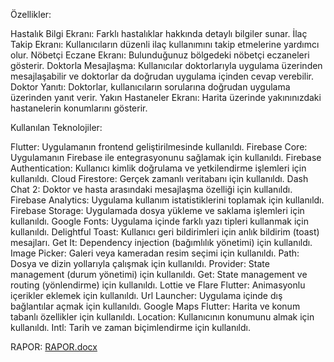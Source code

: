 Özellikler:

Hastalık Bilgi Ekranı: Farklı hastalıklar hakkında detaylı bilgiler sunar.
İlaç Takip Ekranı: Kullanıcıların düzenli ilaç kullanımını takip etmelerine yardımcı olur.
Nöbetçi Eczane Ekranı: Bulunduğunuz bölgedeki nöbetçi eczaneleri gösterir.
Doktorla Mesajlaşma: Kullanıcılar doktorlarıyla uygulama üzerinden mesajlaşabilir ve doktorlar da doğrudan uygulama içinden cevap verebilir.
Doktor Yanıtı: Doktorlar, kullanıcıların sorularına doğrudan uygulama üzerinden yanıt verir.
Yakın Hastaneler Ekranı: Harita üzerinde yakınınızdaki hastanelerin konumlarını gösterir.

Kullanılan Teknolojiler:

Flutter: Uygulamanın frontend geliştirilmesinde kullanıldı.
Firebase Core: Uygulamanın Firebase ile entegrasyonunu sağlamak için kullanıldı.
Firebase Authentication: Kullanıcı kimlik doğrulama ve yetkilendirme işlemleri için kullanıldı.
Cloud Firestore: Gerçek zamanlı veritabanı için kullanıldı.
Dash Chat 2: Doktor ve hasta arasındaki mesajlaşma özelliği için kullanıldı.
Firebase Analytics: Uygulama kullanım istatistiklerini toplamak için kullanıldı.
Firebase Storage: Uygulamada dosya yükleme ve saklama işlemleri için kullanıldı.
Google Fonts: Uygulama içinde farklı yazı tipleri kullanmak için kullanıldı.
Delightful Toast: Kullanıcı geri bildirimleri için anlık bildirim (toast) mesajları.
Get It: Dependency injection (bağımlılık yönetimi) için kullanıldı.
Image Picker: Galeri veya kameradan resim seçimi için kullanıldı.
Path: Dosya ve dizin yollarıyla çalışmak için kullanıldı.
Provider: State management (durum yönetimi) için kullanıldı.
Get: State management ve routing (yönlendirme) için kullanıldı.
Lottie ve Flare Flutter: Animasyonlu içerikler eklemek için kullanıldı.
Url Launcher: Uygulama içinde dış bağlantılar açmak için kullanıldı.
Google Maps Flutter: Harita ve konum tabanlı özellikler için kullanıldı.
Location: Kullanıcının konumunu almak için kullanıldı.
Intl: Tarih ve zaman biçimlendirme için kullanıldı.

RAPOR:
[RAPOR.docx](https://github.com/user-attachments/files/16782629/RAPOR.docx)
